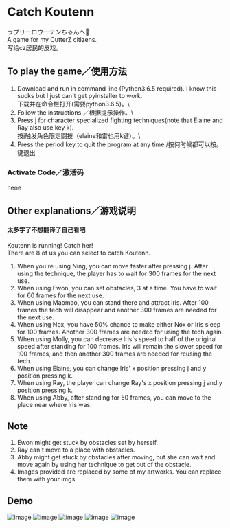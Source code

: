 # Catch Koutenn
ラブリーロウーテンちゃんへ🍙\
A game for my CutterZ citizens.\
写给cz居民的皮戏。

## To play the game／使用方法
1. Download and run in command line (Python3.6.5 required). I know this sucks but I just can't get pyinstaller to work.\
下载并在命令栏打开(需要python3.6.5)。\
2. Follow the instructions.／根据提示操作。\
3. Press j for character specialized fighting techniques(note that Elaine and Ray also use key k).\
按j触发角色限定闘技（elaine和雷也用k键）。\
4. Press the period key to quit the program at any time./按何时候都可以按。键退出
### Activate Code／激活码
nene

## Other explanations／游戏说明
#### 太多字了不想翻译了自己看吧
Koutenn is running! Catch her!\
There are 8 of us you can select to catch Koutenn.
1. When you're using Ning, you can move faster after pressing j. After using the technique, the player has to wait for 300 frames for the next use.
2. When using Ewon, you can set obstacles, 3 at a time. You have to wait for 60 frames for the next use.
3. When using Maomao, you can stand there and attract iris. After 100 frames the tech will disappear and another 300 frames are needed for the next use.
4. When using Nox, you have 50% chance to make either Nox or Iris sleep for 100 frames. Another 300 frames are needed for using the tech again.
5. When using Molly, you can decrease Iris's speed to half of the original speed after standing for 100 frames. Iris will remain the slower speed for 100 frames, and then another 300 frames are needed for reusing the tech.
6. When using Elaine, you can change Iris' x position pressing j and y position pressing k.
7. When using Ray, the player can change Ray's x position pressing j and y position pressing k.
8. When using Abby, after standing for 50 frames, you can move to the place near where Iris was.

## Note
1. Ewon might get stuck by obstacles set by herself.
2. Ray can't move to a place with obstacles.
3. Abby might get stuck by obstacles after moving, but she can wait and move again by using her technique to get out of the obstacle.
4. Images provided are replaced by some of my artworks. You can replace them with your imgs. 

## Demo
![image](https://github.com/ningkko/Koutenn/blob/master/demo/demo1.png)
![image](https://github.com/ningkko/Koutenn/blob/master/demo/demo2.png)
![image](https://github.com/ningkko/Koutenn/blob/master/demo/demo3.png)
![image](https://github.com/ningkko/Koutenn/blob/master/demo/demo4.png)
![image](https://github.com/ningkko/Koutenn/blob/master/demo/demo5.png)
